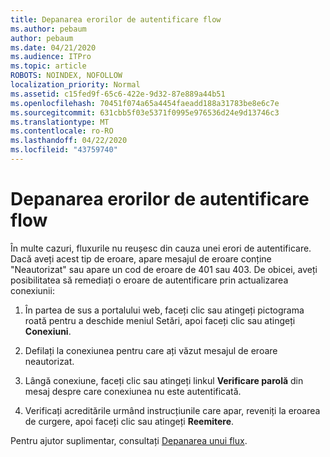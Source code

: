 ```yaml
---
title: Depanarea erorilor de autentificare flow
ms.author: pebaum
author: pebaum
ms.date: 04/21/2020
ms.audience: ITPro
ms.topic: article
ROBOTS: NOINDEX, NOFOLLOW
localization_priority: Normal
ms.assetid: c15fed9f-65c6-422e-9d32-87e889a44b51
ms.openlocfilehash: 70451f074a65a4454faeadd188a31783be8e6c7e
ms.sourcegitcommit: 631cbb5f03e5371f0995e976536d24e9d13746c3
ms.translationtype: MT
ms.contentlocale: ro-RO
ms.lasthandoff: 04/22/2020
ms.locfileid: "43759740"
---
```

# <a name="troubleshoot-flow-authentication-errors"></a>Depanarea erorilor de autentificare flow

În multe cazuri, fluxurile nu reușesc din cauza unei erori de autentificare. Dacă aveți acest tip de eroare, apare mesajul de eroare conține "Neautorizat" sau apare un cod de eroare de 401 sau 403. De obicei, aveți posibilitatea să remediați o eroare de autentificare prin actualizarea conexiunii:
  
1. În partea de sus a portalului web, faceți clic sau atingeți pictograma roată pentru a deschide meniul Setări, apoi faceți clic sau atingeți **Conexiuni**.
    
2. Defilați la conexiunea pentru care ați văzut mesajul de eroare neautorizat.
    
3. Lângă conexiune, faceți clic sau atingeți linkul **Verificare parolă** din mesaj despre care conexiunea nu este autentificată. 
    
4. Verificați acreditările urmând instrucțiunile care apar, reveniți la eroarea de curgere, apoi faceți clic sau atingeți **Reemitere**.
    
Pentru ajutor suplimentar, consultați [Depanarea unui flux](https://go.microsoft.com/fwlink/?linkid=872110).
  

